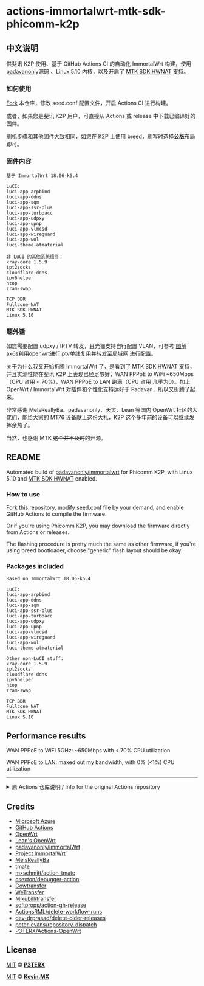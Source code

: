 # actions-immortalwrt-mtk-sdk-phicomm-k2p

## 中文说明
供斐讯 K2P 使用、基于 GitHub Actions CI 的自动化 ImmortalWrt 构建，使用 [padavanonly](https://github.com/padavanonly/immortalwrt)源码 、Linux 5.10 内核，以及开启了 [MTK SDK HWNAT](https://git01.mediatek.com/plugins/gitiles/openwrt/feeds/mtk-openwrt-feeds/) 支持。

### 如何使用
[Fork](https://github.com/KevinMX/actions-immortalwrt-mtk-sdk-phicomm-k2p/fork) 本仓库，修改 seed.conf 配置文件，开启 Actions CI 进行构建。

或者，如果您是斐讯 K2P 用户，可直接从 Actions 或 release 中下载已编译好的固件。

刷机步骤和其他固件大致相同，如您在 K2P 上使用 breed，刷写时选择**公版**布局即可。

### 固件内容
```
基于 ImmortalWrt 18.06-k5.4

LuCI:
luci-app-arpbind
luci-app-ddns
luci-app-sqm
luci-app-ssr-plus
luci-app-turboacc
luci-app-udpxy
luci-app-upnp
luci-app-vlmcsd
luci-app-wireguard
luci-app-wol
luci-theme-atmaterial

非 LuCI 的其他系统组件：
xray-core 1.5.9
ipt2socks
cloudflare ddns
ipv6helper
htop
zram-swap

TCP BBR
Fullcone NAT
MTK SDK HWNAT
Linux 5.10
```

### 题外话
如您需要配置 udpxy / IPTV 转发，且光猫支持自行配置 VLAN，可参考 [图解ax6s利用openwrt进行iptv单线复用并转发至局域网](https://www.right.com.cn/forum/thread-8215671-1-1.html) 进行配置。

关于为什么我又开始折腾 ImmortalWrt 了，是看到了 MTK SDK HWNAT 支持，并且实测性能在斐讯 K2P 上表现已经足够好，WAN PPPoE to WiFi ~650Mbps（CPU 占用 < 70%），WAN PPPoE to LAN 跑满（CPU 占用 几乎为0）。加上 OpenWrt / ImmortalWrt 对插件和个性化支持远好于 Padavan，所以又折腾了起来。

非常感谢 MeIsReallyBa、padavanonly、天灵、Lean 等国内 OpenWrt 社区的大佬们，能给大家的 MT76 设备献上这份大礼，K2P 这个多年前的设备可以继续发挥余热了。

当然，也感谢 MTK ~~这个并不及时~~的开源。

## README
Automated build of [padavanonly/immortalwrt](https://github.com/padavanonly/immortalwrt) for Phicomm K2P, with Linux 5.10 and [MTK SDK HWNAT](https://git01.mediatek.com/plugins/gitiles/openwrt/feeds/mtk-openwrt-feeds/) enabled.

### How to use
[Fork](https://github.com/KevinMX/actions-immortalwrt-mtk-sdk-phicomm-k2p/fork) this repository, modify seed.conf file by your demand, and enable GitHub Actions to compile the firmware.

Or if you're using Phicomm K2P, you may download the firmware directly from Actions or releases.

The flashing procedure is pretty much the same as other firmware, if you're using breed bootloader, choose "generic" flash layout should be okay.

### Packages included
```
Based on ImmortalWrt 18.06-k5.4

LuCI:
luci-app-arpbind
luci-app-ddns
luci-app-sqm
luci-app-ssr-plus
luci-app-turboacc
luci-app-udpxy
luci-app-upnp
luci-app-vlmcsd
luci-app-wireguard
luci-app-wol
luci-theme-atmaterial

Other non-LuCI stuff:
xray-core 1.5.9
ipt2socks
cloudflare ddns
ipv6helper
htop
zram-swap

TCP BBR
Fullcone NAT
MTK SDK HWNAT
Linux 5.10
```

## Performance results
WAN PPPoE to WiFI 5GHz: ~650Mbps with < 70% CPU utilization

WAN PPPoE to LAN: maxed out my bandwidth, with 0% (<1%) CPU utilization

___

<details>
  <summary>原 Actions 仓库说明 / Info for the original Actions repository</summary>
  
**English** | [中文](https://p3terx.com/archives/build-openwrt-with-github-actions.html)

# Actions-OpenWrt

[![LICENSE](https://img.shields.io/github/license/mashape/apistatus.svg?style=flat-square&label=LICENSE)](https://github.com/P3TERX/Actions-OpenWrt/blob/master/LICENSE)
![GitHub Stars](https://img.shields.io/github/stars/P3TERX/Actions-OpenWrt.svg?style=flat-square&label=Stars&logo=github)
![GitHub Forks](https://img.shields.io/github/forks/P3TERX/Actions-OpenWrt.svg?style=flat-square&label=Forks&logo=github)

A template for building OpenWrt with GitHub Actions

## Usage

- Click the [Use this template](https://github.com/P3TERX/Actions-OpenWrt/generate) button to create a new repository.
- Generate `.config` files using [Lean's OpenWrt](https://github.com/coolsnowwolf/lede) source code. ( You can change it through environment variables in the workflow file. )
- Push `.config` file to the GitHub repository.
- Select `Build OpenWrt` on the Actions page.
- Click the `Run workflow` button.
- When the build is complete, click the `Artifacts` button in the upper right corner of the Actions page to download the binaries.

## Tips

- It may take a long time to create a `.config` file and build the OpenWrt firmware. Thus, before create repository to build your own firmware, you may check out if others have already built it which meet your needs by simply [search `Actions-Openwrt` in GitHub](https://github.com/search?q=Actions-openwrt).
- Add some meta info of your built firmware (such as firmware architecture and installed packages) to your repository introduction, this will save others' time.
</details>

## Credits

- [Microsoft Azure](https://azure.microsoft.com)
- [GitHub Actions](https://github.com/features/actions)
- [OpenWrt](https://github.com/openwrt/openwrt)
- [Lean's OpenWrt](https://github.com/coolsnowwolf/lede)
- [padavanonly/ImmortalWrt](https://github.com/padavanonly/immortalwrt)
- [Project ImmortalWrt](https://github.com/immortalwrt)
- [MeIsReallyBa](https://github.com/meisreallyba)
- [tmate](https://github.com/tmate-io/tmate)
- [mxschmitt/action-tmate](https://github.com/mxschmitt/action-tmate)
- [csexton/debugger-action](https://github.com/csexton/debugger-action)
- [Cowtransfer](https://cowtransfer.com)
- [WeTransfer](https://wetransfer.com/)
- [Mikubill/transfer](https://github.com/Mikubill/transfer)
- [softprops/action-gh-release](https://github.com/softprops/action-gh-release)
- [ActionsRML/delete-workflow-runs](https://github.com/ActionsRML/delete-workflow-runs)
- [dev-drprasad/delete-older-releases](https://github.com/dev-drprasad/delete-older-releases)
- [peter-evans/repository-dispatch](https://github.com/peter-evans/repository-dispatch)
- [P3TERX/Actions-OpenWrt](https://github.com/P3TERX/Actions-OpenWrt)

## License

[MIT](https://github.com/P3TERX/Actions-OpenWrt/blob/main/LICENSE) © [**P3TERX**](https://p3terx.com)

[MIT](https://github.com/KevinMX/actions-immortalwrt-mtk-sdk-phicomm-k2p) © [**Kevin.MX**](https://mary.kevinmx.top)